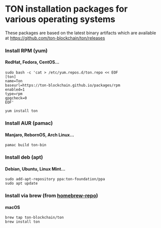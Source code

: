 # TON installation packages for various operating systems

These packages are based on the latest binary artifacts which are available at https://github.com/ton-blockchain/ton/releases

### Install RPM (yum)
#### RedHat, Fedora, CentOS...
```
sudo bash -c 'cat > /etc/yum.repos.d/ton.repo << EOF
[ton]
name=Ton
baseurl=https://ton-blockchain.github.io/packages/rpm
enabled=1
type=rpm
gpgcheck=0
EOF'
```
```
yum install ton
```

### Install AUR (pamac)
#### Manjaro, RebornOS, Arch Linux... 
```
pamac build ton-bin
```
<!-- currently unavailable since still in the review at https://community.chocolatey.org/
### Install Windows binaries (choco)
```
choco install ton
```
-->

### Install deb (apt)
#### Debian, Ubuntu, Linux Mint...
```
sudo add-apt-repository ppa:ton-foundation/ppa
sudo apt update
```

### Install via brew (from [homebrew-repo](https://github.com/ton-blockchain/homebrew-ton))
#### macOS
```
brew tap ton-blockchain/ton
brew install ton
```
